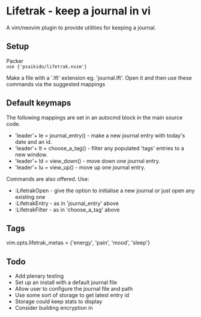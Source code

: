 # Lifetrak - keep a journal in vi

A vim/neovim plugin to provide utilities for keeping a journal.  

## Setup
Packer  
`use {'psaikido/lifetrak.nvim'}`

Make a file with a '.lft' extension eg. 'journal.lft'. 
Open it and then use these commands via the suggested mappings


## Default keymaps
The following mappings are set in an autocmd block in the main source code.

- 'leader'+ le = journal_entry() - make a new journal entry with today's date and an id.  
- 'leader'+ lt = choose_a_tag() - filter any populated 'tags' entries to a new window.
- 'leader'+ ld = view_down() - move down one journal entry.
- 'leader'+ lu = view_up() - move up one journal entry.

Commands are also offered. Use:
- :LifetrakOpen - give the option to initialise a new journal or just open any existing one
- :LifetrakEntry - as in 'journal_entry' above
- :LifetrakFilter - as in 'choose_a_tag' above


## Tags
vim.opts.lifetrak_metas = {'energy', 'pain', 'mood', 'sleep'}


## Todo
- Add plenary testing
- Set up an install with a default journal file
- Allow user to configure the journal file and path
- Use some sort of storage to get latest entry id
- Storage could keep stats to display
- Consider building encryption in
